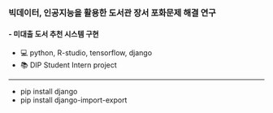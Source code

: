 ### 빅데이터, 인공지능을 활용한 도서관 장서 포화문제 해결 연구 
#### - 미대출 도서 추천 시스템 구현
- :computer: python, R-studio, tensorflow, django 
- :books: DIP Student Intern project
---
- pip install django
- pip install django-import-export
